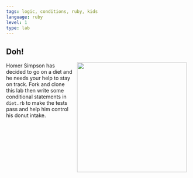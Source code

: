 ```yaml
---
tags: logic, conditions, ruby, kids
language: ruby
level: 1
type: lab
---
```


## Doh!

<img src="https://s3.amazonaws.com/after-school-assets/homer.gif" width="300px" align="right" hspace="10"> Homer Simpson has decided to go on a diet and he needs your help to stay on track. Fork and clone this lab then write some conditional statements in `diet.rb` to make the tests pass and help him control his donut intake. 
